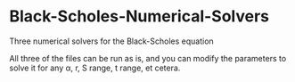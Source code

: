 # Black-Scholes-Numerical-Solvers
Three numerical solvers for the Black-Scholes equation

All three of the files can be run as is, and you can modify the parameters to solve it for any α, r, S range, t range, et cetera.
